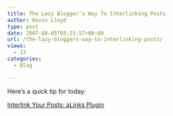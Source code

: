 ```yaml
---
title: The Lazy Blogger’s Way To Interlinking Posts
author: Kevin Lloyd
type: post
date: 2007-08-05T05:23:57+00:00
url: /the-lazy-bloggers-way-to-interlinking-posts/
views:
  - 13
categories:
  - Blog

---
```

Here&#8217;s a quick tip for today:
  
[Interlink Your Posts: aLinks Plugin][1]

 [1]: http://www.lifeofbaz.com/